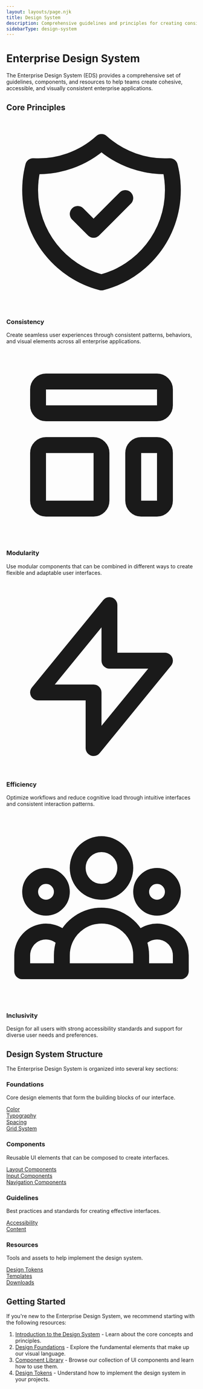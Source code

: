 ```yaml
---
layout: layouts/page.njk
title: Design System
description: Comprehensive guidelines and principles for creating consistent enterprise applications
sidebarType: design-system
---
```


<h1>Enterprise Design System</h1>

The Enterprise Design System (EDS) provides a comprehensive set of guidelines, components, and resources to help teams create cohesive, accessible, and visually consistent enterprise applications.

## Core Principles

<div class="grid grid-cols-1 md:grid-cols-2 gap-6 mt-8">
  <div class="bg-[var(--color-bg)] p-6 rounded-lg border border-[var(--color-border)]">
    <div class="w-12 h-12 bg-[var(--color-primary)] bg-opacity-10 rounded-full flex items-center justify-center mb-4">
      <svg xmlns="http://www.w3.org/2000/svg" class="h-6 w-6 text-[var(--color-primary)]" fill="none" viewBox="0 0 24 24" stroke="currentColor">
        <path stroke-linecap="round" stroke-linejoin="round" stroke-width="2" d="M9 12l2 2 4-4m5.618-4.016A11.955 11.955 0 0112 2.944a11.955 11.955 0 01-8.618 3.04A12.02 12.02 0 003 9c0 5.591 3.824 10.29 9 11.622 5.176-1.332 9-6.03 9-11.622 0-1.042-.133-2.052-.382-3.016z" />
      </svg>
    </div>
    <h3 class="text-xl font-semibold mb-2">Consistency</h3>
    <p>Create seamless user experiences through consistent patterns, behaviors, and visual elements across all enterprise applications.</p>
  </div>
  
  <div class="bg-[var(--color-bg)] p-6 rounded-lg border border-[var(--color-border)]">
    <div class="w-12 h-12 bg-[var(--color-primary)] bg-opacity-10 rounded-full flex items-center justify-center mb-4">
      <svg xmlns="http://www.w3.org/2000/svg" class="h-6 w-6 text-[var(--color-primary)]" fill="none" viewBox="0 0 24 24" stroke="currentColor">
        <path stroke-linecap="round" stroke-linejoin="round" stroke-width="2" d="M4 5a1 1 0 011-1h14a1 1 0 011 1v2a1 1 0 01-1 1H5a1 1 0 01-1-1V5zM4 13a1 1 0 011-1h6a1 1 0 011 1v6a1 1 0 01-1 1H5a1 1 0 01-1-1v-6zM16 13a1 1 0 011-1h2a1 1 0 011 1v6a1 1 0 01-1 1h-2a1 1 0 01-1-1v-6z" />
      </svg>
    </div>
    <h3 class="text-xl font-semibold mb-2">Modularity</h3>
    <p>Use modular components that can be combined in different ways to create flexible and adaptable user interfaces.</p>
  </div>
  
  <div class="bg-[var(--color-bg)] p-6 rounded-lg border border-[var(--color-border)]">
    <div class="w-12 h-12 bg-[var(--color-primary)] bg-opacity-10 rounded-full flex items-center justify-center mb-4">
      <svg xmlns="http://www.w3.org/2000/svg" class="h-6 w-6 text-[var(--color-primary)]" fill="none" viewBox="0 0 24 24" stroke="currentColor">
        <path stroke-linecap="round" stroke-linejoin="round" stroke-width="2" d="M13 10V3L4 14h7v7l9-11h-7z" />
      </svg>
    </div>
    <h3 class="text-xl font-semibold mb-2">Efficiency</h3>
    <p>Optimize workflows and reduce cognitive load through intuitive interfaces and consistent interaction patterns.</p>
  </div>
  
  <div class="bg-[var(--color-bg)] p-6 rounded-lg border border-[var(--color-border)]">
    <div class="w-12 h-12 bg-[var(--color-primary)] bg-opacity-10 rounded-full flex items-center justify-center mb-4">
      <svg xmlns="http://www.w3.org/2000/svg" class="h-6 w-6 text-[var(--color-primary)]" fill="none" viewBox="0 0 24 24" stroke="currentColor">
        <path stroke-linecap="round" stroke-linejoin="round" stroke-width="2" d="M17 20h5v-2a3 3 0 00-5.356-1.857M17 20H7m10 0v-2c0-.656-.126-1.283-.356-1.857M7 20H2v-2a3 3 0 015.356-1.857M7 20v-2c0-.656.126-1.283.356-1.857m0 0a5.002 5.002 0 019.288 0M15 7a3 3 0 11-6 0 3 3 0 016 0zm6 3a2 2 0 11-4 0 2 2 0 014 0zM7 10a2 2 0 11-4 0 2 2 0 014 0z" />
      </svg>
    </div>
    <h3 class="text-xl font-semibold mb-2">Inclusivity</h3>
    <p>Design for all users with strong accessibility standards and support for diverse user needs and preferences.</p>
  </div>
</div>

## Design System Structure

The Enterprise Design System is organized into several key sections:

<div class="mt-8 space-y-6">
  <div class="bg-[var(--color-bg-alt)] p-6 rounded-lg border border-[var(--color-border)]">
    <h3 class="text-xl font-semibold mb-2">Foundations</h3>
    <p class="mb-4">Core design elements that form the building blocks of our interface.</p>
    <div class="grid grid-cols-2 md:grid-cols-4 gap-4">
      <a href="/design-system/foundations/color/" class="block p-3 bg-[var(--color-bg)] rounded border border-[var(--color-border)] hover:border-[var(--color-primary)] transition-colors">
        <div class="font-medium">Color</div>
      </a>
      <a href="/design-system/foundations/typography/" class="block p-3 bg-[var(--color-bg)] rounded border border-[var(--color-border)] hover:border-[var(--color-primary)] transition-colors">
        <div class="font-medium">Typography</div>
      </a>
      <a href="/design-system/foundations/spacing/" class="block p-3 bg-[var(--color-bg)] rounded border border-[var(--color-border)] hover:border-[var(--color-primary)] transition-colors">
        <div class="font-medium">Spacing</div>
      </a>
      <a href="/design-system/foundations/grid-system/" class="block p-3 bg-[var(--color-bg)] rounded border border-[var(--color-border)] hover:border-[var(--color-primary)] transition-colors">
        <div class="font-medium">Grid System</div>
      </a>
    </div>
  </div>
  
  <div class="bg-[var(--color-bg-alt)] p-6 rounded-lg border border-[var(--color-border)]">
    <h3 class="text-xl font-semibold mb-2">Components</h3>
    <p class="mb-4">Reusable UI elements that can be composed to create interfaces.</p>
    <div class="grid grid-cols-1 md:grid-cols-3 gap-4">
      <a href="/components/layout/container/" class="block p-3 bg-[var(--color-bg)] rounded border border-[var(--color-border)] hover:border-[var(--color-primary)] transition-colors">
        <div class="font-medium">Layout Components</div>
      </a>
      <a href="/components/inputs/button/" class="block p-3 bg-[var(--color-bg)] rounded border border-[var(--color-border)] hover:border-[var(--color-primary)] transition-colors">
        <div class="font-medium">Input Components</div>
      </a>
      <a href="/components/navigation/navbar/" class="block p-3 bg-[var(--color-bg)] rounded border border-[var(--color-border)] hover:border-[var(--color-primary)] transition-colors">
        <div class="font-medium">Navigation Components</div>
      </a>
    </div>
  </div>
  
  <div class="bg-[var(--color-bg-alt)] p-6 rounded-lg border border-[var(--color-border)]">
    <h3 class="text-xl font-semibold mb-2">Guidelines</h3>
    <p class="mb-4">Best practices and standards for creating effective interfaces.</p>
    <div class="grid grid-cols-1 md:grid-cols-2 gap-4">
      <a href="/design-system/guidelines/accessibility/" class="block p-3 bg-[var(--color-bg)] rounded border border-[var(--color-border)] hover:border-[var(--color-primary)] transition-colors">
        <div class="font-medium">Accessibility</div>
      </a>
      <a href="/design-system/guidelines/content/" class="block p-3 bg-[var(--color-bg)] rounded border border-[var(--color-border)] hover:border-[var(--color-primary)] transition-colors">
        <div class="font-medium">Content</div>
      </a>
    </div>
  </div>
  
  <div class="bg-[var(--color-bg-alt)] p-6 rounded-lg border border-[var(--color-border)]">
    <h3 class="text-xl font-semibold mb-2">Resources</h3>
    <p class="mb-4">Tools and assets to help implement the design system.</p>
    <div class="grid grid-cols-1 md:grid-cols-3 gap-4">
      <a href="/resources/design-tokens/" class="block p-3 bg-[var(--color-bg)] rounded border border-[var(--color-border)] hover:border-[var(--color-primary)] transition-colors">
        <div class="font-medium">Design Tokens</div>
      </a>
      <a href="/resources/templates/" class="block p-3 bg-[var(--color-bg)] rounded border border-[var(--color-border)] hover:border-[var(--color-primary)] transition-colors">
        <div class="font-medium">Templates</div>
      </a>
      <a href="/resources/downloads/" class="block p-3 bg-[var(--color-bg)] rounded border border-[var(--color-border)] hover:border-[var(--color-primary)] transition-colors">
        <div class="font-medium">Downloads</div>
      </a>
    </div>
  </div>
</div>

## Getting Started

If you're new to the Enterprise Design System, we recommend starting with the following resources:

1. [Introduction to the Design System](/get-started/) - Learn about the core concepts and principles.
2. [Design Foundations](/design-system/foundations/) - Explore the fundamental elements that make up our visual language.
3. [Component Library](/components/) - Browse our collection of UI components and learn how to use them.
4. [Design Tokens](/resources/design-tokens/) - Understand how to implement the design system in your projects.